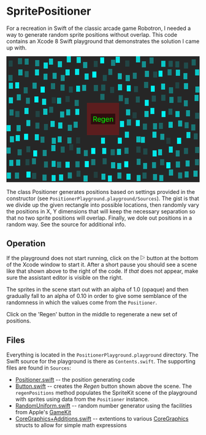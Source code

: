 # SpritePositioner

For a recreation in Swift of the classic arcade game Robotron, I needed a way to generate random sprite
positions without overlap. This code contains an Xcode 8 Swift playground that demonstrates the solution I came
up with.

![](Scene.png)

The class Positioner generates positions based on settings provided in the constructor (see
`PositionerPlayground.playground/Sources`). The gist is that we divide up the given rectangle into possible
locations, then randomly vary the positions in X, Y dimensions that will keep the necessary separation so that
no two sprite positions will overlap. Finally, we dole out positions in a random way. See the source for
additional info.

## Operation

If the playground does not start running, click on the ![play](play.png) button at the bottom of the Xcode
window to start it. After a short pause you should see a scene like that shown above to the right of the code.
If *that* does not appear, make sure the assistant editor is visible on the right.

The sprites in the scene start out with an alpha of 1.0 (opaque) and then gradually fall to an alpha of 0.10 in
order to give some semblance of the randomness in which the values come from the `Positioner`.

Click on the 'Regen' button in the middle to regenerate a new set of positions.

## Files

Everything is located in the `PositionerPlayground.playground` directory. The Swift source for the playground is
there as `Contents.swift`. The supporting files are found in `Sources`:

* [Positioner.swift](./PositionerPlayground.playground/Sources/Positioner.swift) -- the position generating code
* [Button.swift](Button.swift) -- creates the *Regen* button shown above the scene. The `regenPositions` method populates the
SpriteKit scene of the playground with sprites using data from the `Positioner` instance.
* [RandomUniform.swift](RandomUniform.swift) -- random number generator using the facilities from Apple's
[GameKit](https://developer.apple.com/reference/gamekit)
* [CoreGraphics+Additions.swift](CoreGraphics+Additions.swift) -- extentions to various
[CoreGraphics](https://developer.apple.com/reference/coregraphics) structs to allow for simple math expressions
